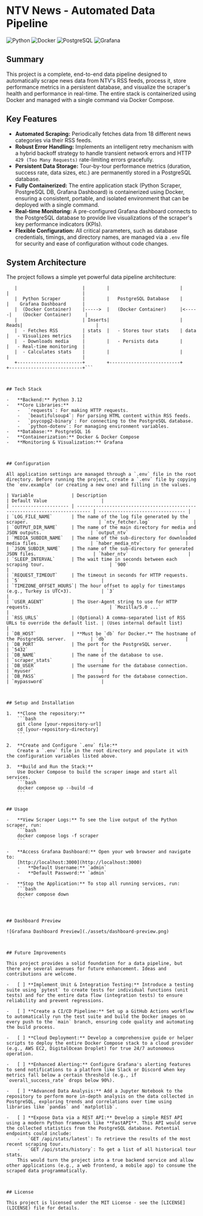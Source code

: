 # NTV News - Automated Data Pipeline

![Python](https://img.shields.io/badge/Python-3.12-blue?logo=python&logoColor=white)
![Docker](https://img.shields.io/badge/Docker-Compose-blue?logo=docker&logoColor=white)
![PostgreSQL](https://img.shields.io/badge/PostgreSQL-16-blue?logo=postgresql&logoColor=white)
![Grafana](https://img.shields.io/badge/Grafana-Monitoring-orange?logo=grafana&logoColor=white)



## Summary

This project is a complete, end-to-end data pipeline designed to automatically scrape news data from NTV's RSS feeds, process it, store performance metrics in a persistent database, and visualize the scraper's health and performance in real-time. The entire stack is containerized using Docker and managed with a single command via Docker Compose.



## Key Features

-   **Automated Scraping:** Periodically fetches data from 18 different news categories via their RSS feeds.
-   **Robust Error Handling:** Implements an intelligent retry mechanism with a hybrid backoff strategy to handle transient network errors and HTTP `429 (Too Many Requests)` rate-limiting errors gracefully.
-   **Persistent Data Storage:** Tour-by-tour performance metrics (duration, success rate, data sizes, etc.) are permanently stored in a PostgreSQL database.
-   **Fully Containerized:** The entire application stack (Python Scraper, PostgreSQL DB, Grafana Dashboard) is containerized using Docker, ensuring a consistent, portable, and isolated environment that can be deployed with a single command.
-   **Real-time Monitoring:** A pre-configured Grafana dashboard connects to the PostgreSQL database to provide live visualizations of the scraper's key performance indicators (KPIs).
-   **Flexible Configuration:** All critical parameters, such as database credentials, timings, and directory names, are managed via a `.env` file for security and ease of configuration without code changes.



## System Architecture

The project follows a simple yet powerful data pipeline architecture:

```+------------------------+        +--------------------------+      +---------------------------+
   |                        |        |                          |      |                           |
   |  Python Scraper        |        |   PostgreSQL Database    |      |    Grafana Dashboard      |
   |  (Docker Container)    |----->  |   (Docker Container)     |<-----|    (Docker Container)     |
   |                        | Inserts|                          | Reads|                           |
   |  - Fetches RSS         | stats  |   - Stores tour stats    | data |   - Visualizes metrics    |
   |  - Downloads media     |        |   - Persists data        |      |   - Real-time monitoring  |
   |  - Calculates stats    |        |                          |      |                           |
   +------------------------+        +--------------------------+      +---------------------------+```



## Tech Stack

-   **Backend:** Python 3.12
-   **Core Libraries:**
    -   `requests`: For making HTTP requests.
    -   `beautifulsoup4`: For parsing HTML content within RSS feeds.
    -   `psycopg2-binary`: For connecting to the PostgreSQL database.
    -   `python-dotenv`: For managing environment variables.
-   **Database:** PostgreSQL 16
-   **Containerization:** Docker & Docker Compose
-   **Monitoring & Visualization:** Grafana



## Configuration

All application settings are managed through a `.env` file in the root directory. Before running the project, create a `.env` file by copying the `env.example` (or creating a new one) and filling in the values.

| Variable              | Description                                                                 | Default Value                    |
| --------------------- | --------------------------------------------------------------------------- | -------------------------------- |
| `LOG_FILE_NAME`       | The name of the log file generated by the scraper.                          | `ntv_fetcher.log`                |
| `OUTPUT_DIR_NAME`     | The name of the main directory for media and JSON outputs.                  | `output_ntv`                     |
| `MEDIA_SUBDIR_NAME`   | The name of the sub-directory for downloaded media files.                   | `haber_media_ntv`                |
| `JSON_SUBDIR_NAME`    | The name of the sub-directory for generated JSON files.                     | `haber_ntv`                      |
| `SLEEP_INTERVAL`      | The wait time in seconds between each scraping tour.                        | `900`                            |
| `REQUEST_TIMEOUT`     | The timeout in seconds for HTTP requests.                                   | `5`                              |
| `TIMEZONE_OFFSET_HOURS`| The hour offset to apply for timestamps (e.g., Turkey is UTC+3).           | `3`                              |
| `USER_AGENT`          | The User-Agent string to use for HTTP requests.                             | `Mozilla/5.0 ...`                |
| `RSS_URLS`            | (Optional) A comma-separated list of RSS URLs to override the default list. | (Uses internal default list)     |
| `DB_HOST`             | **Must be `db` for Docker.** The hostname of the PostgreSQL server.         | `db`                             |
| `DB_PORT`             | The port for the PostgreSQL server.                                         | `5432`                           |
| `DB_NAME`             | The name of the database to use.                                            | `scraper_stats`                  |
| `DB_USER`             | The username for the database connection.                                   | `myuser`                         |
| `DB_PASS`             | The password for the database connection.                                   | `mypassword`                     |



## Setup and Installation

1.  **Clone the repository:**
    ```bash
    git clone [your-repository-url]
    cd [your-repository-directory]
    ```

2.  **Create and Configure `.env` file:**
    Create a `.env` file in the root directory and populate it with the configuration variables listed above.

3.  **Build and Run the Stack:**
    Use Docker Compose to build the scraper image and start all services.
    ```bash
    docker compose up --build -d
    ```


## Usage

-   **View Scraper Logs:** To see the live output of the Python scraper, run:
    ```bash
    docker compose logs -f scraper
    ```

-   **Access Grafana Dashboard:** Open your web browser and navigate to:
    [http://localhost:3000](http://localhost:3000)
    -   **Default Username:** `admin`
    -   **Default Password:** `admin`

-   **Stop the Application:** To stop all running services, run:
    ```bash
    docker compose down
    ```



## Dashboard Preview

![Grafana Dashboard Preview](./assets/dashboard-preview.png)



## Future Improvements

This project provides a solid foundation for a data pipeline, but there are several avenues for future enhancement. Ideas and contributions are welcome.

-   [ ] **Implement Unit & Integration Testing:** Introduce a testing suite using `pytest` to create tests for individual functions (unit tests) and for the entire data flow (integration tests) to ensure reliability and prevent regressions.

-   [ ] **Create a CI/CD Pipeline:** Set up a GitHub Actions workflow to automatically run the test suite and build the Docker images on every push to the `main` branch, ensuring code quality and automating the build process.

-   [ ] **Cloud Deployment:** Develop a comprehensive guide or helper scripts to deploy the entire Docker Compose stack to a cloud provider (e.g., AWS EC2, DigitalOcean Droplet) for true 24/7 autonomous operation.

-   [ ] **Enhanced Alerting:** Configure Grafana's alerting features to send notifications to a platform like Slack or Discord when key metrics fall below a certain threshold (e.g., if `overall_success_rate` drops below 90%).

-   [ ] **Advanced Data Analysis:** Add a Jupyter Notebook to the repository to perform more in-depth analysis on the data collected in PostgreSQL, exploring trends and correlations over time using libraries like `pandas` and `matplotlib`.

-   [ ] **Expose Data via a REST API:** Develop a simple REST API using a modern Python framework like **FastAPI**. This API would serve the collected statistics from the PostgreSQL database. Potential endpoints could include:
    -   `GET /api/stats/latest`: To retrieve the results of the most recent scraping tour.
    -   `GET /api/stats/history`: To get a list of all historical tour stats.
    This would turn the project into a true backend service and allow other applications (e.g., a web frontend, a mobile app) to consume the scraped data programmatically.



## License

This project is licensed under the MIT License - see the [LICENSE](LICENSE) file for details.